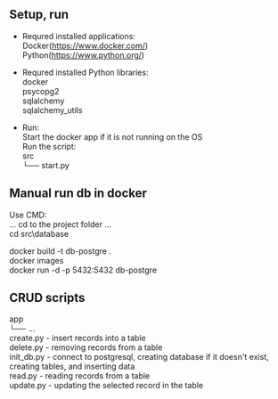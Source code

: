 ## Setup, run
- Requred installed applications:</br>
Docker(https://www.docker.com/)</br>
Python(https://www.python.org/)

- Requred installed Python libraries:<br/>
docker<br/>
psycopg2<br/>
sqlalchemy<br/>
sqlalchemy_utils

- Run:</br>
Start the docker app if it is not running on the OS<br/>
Run the script:<br/>
src<br/>
└── start.py

## Manual run db in docker

Use CMD:<br/>
... cd to the project folder ...<br/>
cd src\database

docker build -t db-postgre .<br/>
docker images<br/>
docker run -d -p 5432:5432 db-postgre

## CRUD scripts
app<br/>
└── ...<br/>
create.py - insert records into a table<br/>
delete.py - removing records from a table<br/>
init_db.py - connect to postgresql, creating database if it doesn't exist, creating tables, and inserting data<br/>
read.py - reading records from a table<br/>
update.py - updating the selected record in the table
